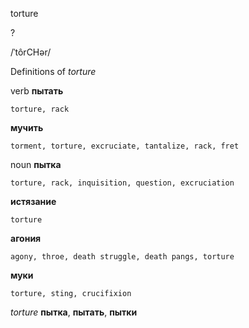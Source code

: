 torture

?

/ˈtôrCHər/

Definitions of _torture_

verb
**пытать**

    torture, rack
**мучить**

    torment, torture, excruciate, tantalize, rack, fret

noun
**пытка**

    torture, rack, inquisition, question, excruciation
**истязание**

    torture
**агония**

    agony, throe, death struggle, death pangs, torture
**муки**

    torture, sting, crucifixion

_torture_
**пытка**, **пытать**, **пытки**